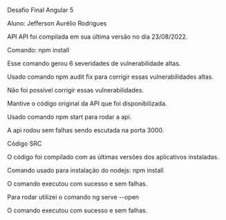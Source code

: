 Desafio Final Angular 5

Aluno: Jefferson Aurélio Rodrigues

API
API foi compilada em sua última versão no dia 23/08/2022.

Comando: npm install

Esse comando gerou 6 severidades de vulnerabilidade altas.

Usado comando npm audit fix para corrigir essas vulnerabilidades altas.

Não foi possível corrigir essas vulnerabilidades.

Mantive o código original da API que foi disponibilizada.

Usado comando npm start para rodar a api.

A api rodou sem falhas sendo escutada na porta 3000.

Código SRC

O código foi compilado com as últimas versões dos aplicativos instaladas.

Comando usado para instalação do nodejs: npm install

O comando executou com sucesso e sem falhas.

Para rodar utilizei o comando ng serve --open

O comando executou com sucesso e sem falhas.







